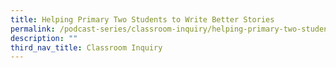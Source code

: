 ```yaml
---
title: Helping Primary Two Students to Write Better Stories
permalink: /podcast-series/classroom-inquiry/helping-primary-two-students-to-write-better-stories/
description: ""
third_nav_title: Classroom Inquiry
---
```

